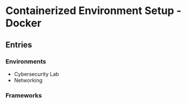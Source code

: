 # Containerized Environment Setup - Docker

## Entries

### Environments
+ Cybersecurity Lab
+ Networking

### Frameworks

